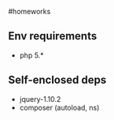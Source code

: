 #homeworks

## Env requirements

* php 5.*

## Self-enclosed deps
* jquery-1.10.2
* composer (autoload, ns)